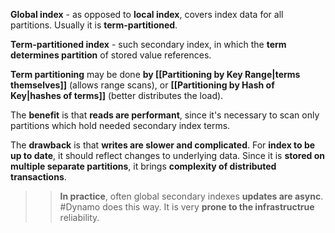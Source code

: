 **Global index** - as opposed to **local index**, covers index data for all partitions. Usually it is **term-partitioned**.

**Term-partitioned index** - such secondary index, in which the **term determines partition** of stored value references. 

**Term partitioning** may be done **by [[Partitioning by Key Range|terms themselves]]** (allows range scans), or **[[Partitioning by Hash of Key|hashes of terms]]** (better distributes the load).

The **benefit** is that **reads are performant**, since it's necessary to scan only partitions which hold needed secondary index terms.

The **drawback** is that **writes are slower and complicated**. For **index to be up to date**, it should reflect changes to underlying data. Since it is **stored on multiple separate partitions**, it brings **complexity of distributed transactions**.

>> **In practice**, often global secondary indexes **updates are async**. #Dynamo does this way. It is very **prone to the infrastructrue** reliability.
